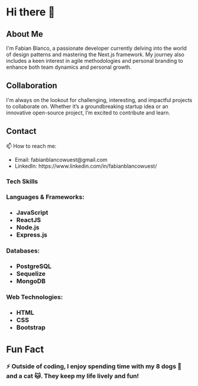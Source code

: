 <h1>Hi there 👋</h1>
<h2>About Me</h2>

<p>
  I'm Fabian Blanco, a passionate developer currently delving into the world of design patterns and mastering the Next.js framework. My journey also includes a keen interest in agile methodologies and personal branding to enhance both team dynamics and personal growth.
</p>

<h2>Collaboration</h2>

<p>I'm always on the lookout for challenging, interesting, and impactful projects to collaborate on. Whether it’s a groundbreaking startup idea or an innovative open-source project, I’m excited to contribute and learn.</p>

<h2>Contact</h2>
<p>📫 How to reach me:</p>
<ul>
  <li>Email: fabianblancowuest@gmail.com</li>
  <li>LinkedIn: https://www.linkedin.com/in/fabianblancowuest/</li>
</ul>
<h3>Tech Skills<h/3>
<h4>Languages & Frameworks:</h4>
<ul>
  <li>JavaScript</li>
  <li>ReactJS</li>
  <li>Node.js</li>
  <li>Express.js</li>
</ul>
<h4>Databases:</h4>
<ul>
  <li>PostgreSQL</li>
  <li>Sequelize</li>
  <li>MongoDB</li> 
</ul>
<h4>Web Technologies:</h4>
<ul>
  <li>HTML</li>
  <li>CSS</li>
  <li>Bootstrap</li>
</ul>
  
<h2>Fun Fact</h2>
<p>⚡ Outside of coding, I enjoy spending time with my 8 dogs 🐶 and a cat 🐱. They keep my life lively and fun!</p>
